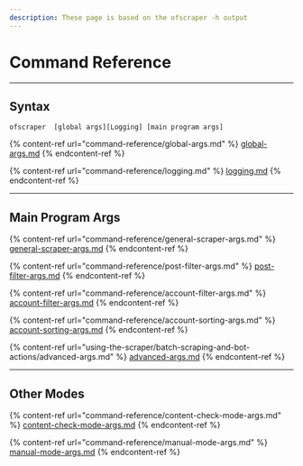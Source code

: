 ```yaml
---
description: These page is based on the ofscraper -h output
---
```


# Command Reference

***

## Syntax

```
ofscraper  [global args][Logging] [main program args]
```

{% content-ref url="command-reference/global-args.md" %}
[global-args.md](command-reference/global-args.md)
{% endcontent-ref %}

{% content-ref url="command-reference/logging.md" %}
[logging.md](command-reference/logging.md)
{% endcontent-ref %}

***

## Main Program Args

{% content-ref url="command-reference/general-scraper-args.md" %}
[general-scraper-args.md](command-reference/general-scraper-args.md)
{% endcontent-ref %}

{% content-ref url="command-reference/post-filter-args.md" %}
[post-filter-args.md](command-reference/post-filter-args.md)
{% endcontent-ref %}

{% content-ref url="command-reference/account-filter-args.md" %}
[account-filter-args.md](command-reference/account-filter-args.md)
{% endcontent-ref %}

{% content-ref url="command-reference/account-sorting-args.md" %}
[account-sorting-args.md](command-reference/account-sorting-args.md)
{% endcontent-ref %}

{% content-ref url="using-the-scraper/batch-scraping-and-bot-actions/advanced-args.md" %}
[advanced-args.md](using-the-scraper/batch-scraping-and-bot-actions/advanced-args.md)
{% endcontent-ref %}



***

## Other Modes

{% content-ref url="command-reference/content-check-mode-args.md" %}
[content-check-mode-args.md](command-reference/content-check-mode-args.md)
{% endcontent-ref %}

{% content-ref url="command-reference/manual-mode-args.md" %}
[manual-mode-args.md](command-reference/manual-mode-args.md)
{% endcontent-ref %}

###

##
